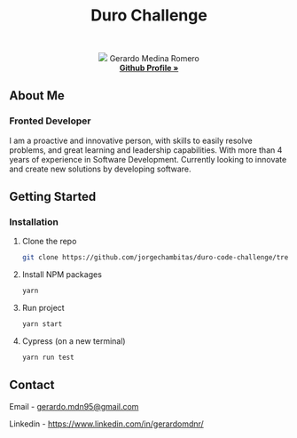 <p align="center">

  <h1 align="center">Duro Challenge</h1>

  <br />

  <p align="center">
  <img src="https://avatars.githubusercontent.com/u/8991353?v=4" />
    Gerardo Medina Romero
    <br />
    <a href="https://github.com/gerardomdn95"><strong>Github Profile »</strong></a>
  </p>
</p>

## About Me

### Fronted Developer

I am a proactive and innovative person, with skills to easily resolve problems, and great learning and leadership capabilities. With more than 4 years of experience in Software Development. Currently looking to innovate and create new solutions by developing software.

<!-- GETTING STARTED -->
## Getting Started

### Installation

1. Clone the repo
   ```sh
   git clone https://github.com/jorgechambitas/duro-code-challenge/tree/DLC-1362
   ```
2. Install NPM packages
   ```sh
   yarn
   ```
3. Run project
   ```sh
   yarn start
   ```

4. Cypress (on a new terminal)
   ```sh
   yarn run test
   ```

<!-- CONTACT -->
## Contact

Email - gerardo.mdn95@gmail.com

Linkedin - https://www.linkedin.com/in/gerardomdnr/
